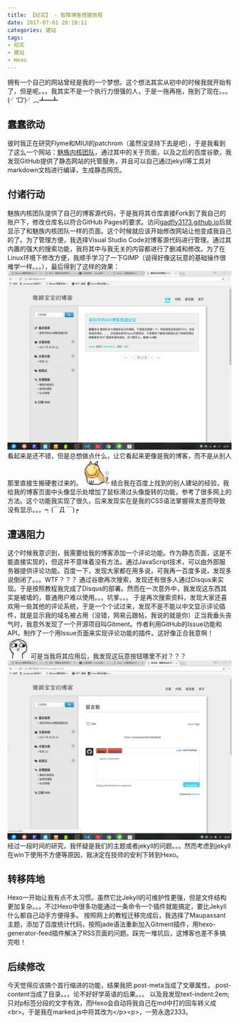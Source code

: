 ```yaml
---
title: 【纪实】 - 智障博客搭建旅程 
date: 2017-07-01 20:10:11 
categories: 建站 
tags: 
- 纪实 
- 建站 
- Hexo
---
```

拥有一个自己的网站曾经是我的一个梦想。这个想法其实从初中的时候我就开始有了，但是呢。。。我其实不是一个执行力很强的人，于是一拖再拖，拖到了现在。。。(╯‵□′)╯︵┻━┻
<!-- more -->
## 蠢蠢欲动
彼时我正在研究Flyme和MIUI的patchrom（虽然没坚持下去是吧），于是我看到了这么一个网站：[魅族内核团队](http://kernel.meizu.com)，通过其中的关于页面，以及之后的百度谷歌，我发现GitHub提供了静态网站的托管服务，并且可以自己通过jekyll等工具对markdown文档进行编译，生成静态网页。
## 付诸行动
魅族内核团队提供了自己的博客源代码，于是我将其仓库直接Fork到了我自己的账户下，修改仓库名以符合GitHub Pages的要求。访问[gadfly3173.github.io](https://gadfly3173.github.io)后就显示了和魅族内核团队一样的页面。这个时候就应该开始修改网站让他变成我自己的了。为了管理方便，我选择Visual Studio Code对博客源代码进行管理。通过其内置的强大的搜索功能，我将其中与我无关的内容都进行了删减和修改。为了在Linux环境下修改方便，我顺手学习了一下GIMP（说得好像这玩意的基础操作很难学一样。。。），最后得到了这样的效果：
![](/images/posts/2017/07/jekyll_ver.jpg)
看起来是还不错，但是总想做点什么，让它看起来更像是我的博客，而不是从别人那里直接生搬硬套过来的。
![](/images/posts/sticker/huajidog.gif)
结合我在百度上找到的别人建站的经验，我给我的博客页面中头像显示处增加了鼠标滑过头像旋转的功能，参考了很多网上的方法。这个功能我实现了很久，后来发现实在是我的CSS语法掌握得太差而导致没有显示。。。┑(￣Д ￣)┍
## 遭遇阻力
这个时候我意识到，我需要给我的博客添加一个评论功能。作为静态页面，这是不能直接实现的，但这并不意味着没有方法。通过JavaScript技术，可以由外部服务器提供评论功能。百度一下，发现大家都在用多说，可我再一百度多说，发现多说倒闭了。。。WTF？？？
通过谷歌再次搜索，发现还有很多人通过Disqus来实现。于是按照教程我完成了Disqus的部署。然而在一次意外中，我发现这东西其实是被墙的，普通用户难以使用。。。坑爹。。。
于是再次搜索资料，发现大家还喜欢用一些其他的评论系统，于是一个个试过来，发现不是不能以中文显示评论插件，就是显示我的域名被占用（没错，网易云跟帖，我说的就是你）正当我垂头丧气时，我意外发现了一个开源项目叫Gitment。作者利用GitHub的Issue功能和API，制作了一个用Issue页面来实现评论功能的插件。这好像正合我意啊！
![](/images/posts/sticker/juezui.jpg)
可是当我将其应用后，我发现这玩意按钮哪里不对？？？
![](/images/posts/2017/07/gitment_bug.png)
经过一段时间的研究，我怀疑是我们的主题或者jekyll的问题。。。然而考虑到jekyll在win下使用不方便等原因，我决定在技师的安利下转到Hexo。
## 转移阵地
Hexo一开始让我有点不太习惯。虽然它比Jekyll的可维护性更强，但是文件结构更加复杂。。。不过Hexo中很多功能通过一条命令一个插件就能搞定，要比Jekyll什么都自己动手方便得多。
按照网上的教程迁移完成后，我选择了Maupassant主题，添加了百度统计代码，按照jade语法重新加入Gitment插件，用hexo-generator-feed插件解决了RSS页面的问题。踩完一堆坑后，这博客也差不多搞完啦！
## 后续修改
今天觉得应该搞个首行缩进的功能，结果我把.post-meta当成了文章属性，.post-content当成了目录。。。论不好好学英语的后果。。。
以及我发现text-indent:2em;只对p标签分段的文字有效，而Hexo会自动将我自己在md中打的回车转义成&lt;br&gt;。于是我在marked.js中将其改为&lt;/p&gt;&lt;p&gt;，一劳永逸2333。